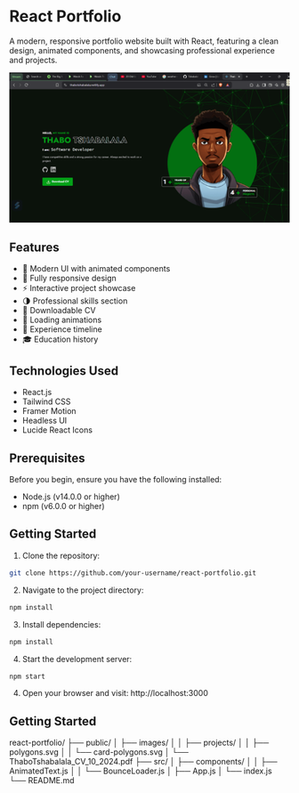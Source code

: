 # React Portfolio

A modern, responsive portfolio website built with React, featuring a clean design, animated components, and showcasing professional experience and projects.

![Portfolio Screenshot](public/images/screenshot.png)

## Features

- 🎨 Modern UI with animated components
- 📱 Fully responsive design
- ⚡ Interactive project showcase
- 🌗 Professional skills section
- 📄 Downloadable CV
- 🔄 Loading animations
- 💼 Experience timeline
- 🎓 Education history

## Technologies Used

- React.js
- Tailwind CSS
- Framer Motion
- Headless UI
- Lucide React Icons

## Prerequisites

Before you begin, ensure you have the following installed:
- Node.js (v14.0.0 or higher)
- npm (v6.0.0 or higher)

## Getting Started

1. Clone the repository:
```bash
git clone https://github.com/your-username/react-portfolio.git
```
2. Navigate to the project directory:
```bash
npm install
```
3. Install dependencies:
```bash
npm install
```
4. Start the development server:
```bash
npm start
```
4. Open your browser and visit:
http://localhost:3000

## Getting Started

react-portfolio/
├── public/
│   ├── images/
│   │   ├── projects/
│   │   ├── polygons.svg
│   │   └── card-polygons.svg
│   └── ThaboTshabalala_CV_10_2024.pdf
├── src/
│   ├── components/
│   │   ├── AnimatedText.js
│   │   └── BounceLoader.js
│   ├── App.js
│   └── index.js
└── README.md
